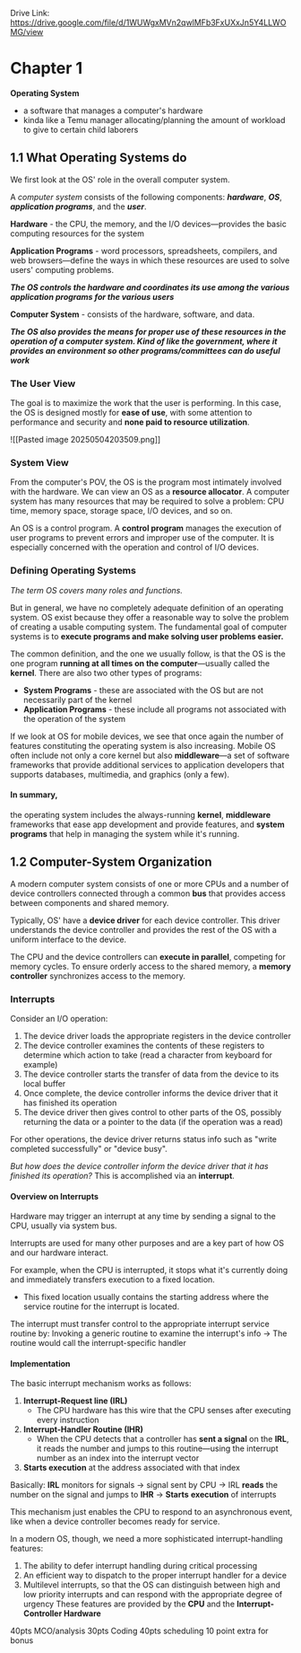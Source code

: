 Drive Link: https://drive.google.com/file/d/1WUWgxMVn2qwlMFb3FxUXxJn5Y4LLWOMG/view

# Chapter 1
**Operating System**
- a software that manages a computer's hardware
- kinda like a Temu manager allocating/planning the amount of workload to give to certain child laborers

## 1.1 What Operating Systems do
We first look at the OS' role in the overall computer system. 

A *computer system* consists of the following components: ***hardware***, ***OS***, ***application programs***, and the ***user***.

**Hardware** - the CPU, the memory, and the I/O devices—provides the basic computing resources for the system

**Application Programs** - word processors, spreadsheets, compilers, and web browsers—define the ways in which these resources are used to solve users' computing problems. 

***The OS controls the hardware and coordinates its use among the various application programs for the various users***

**Computer System** - consists of the hardware, software, and data. 

***The OS also provides the means for proper use of these resources in the operation of a computer system. Kind of like the government, where it provides an environment so other programs/committees can do useful work***

### The User View
The goal is to maximize the work that the user is performing. In this case, the OS is designed mostly for **ease of use**, with some attention to performance and security and **none paid to resource utilization**.

![[Pasted image 20250504203509.png]]

### System View
From the computer's POV, the OS is the program most intimately involved with the hardware. We can view an OS as a **resource allocator**. A computer system has many resources that may be required to solve a problem: CPU time, memory space, storage space, I/O devices, and so on. 

An OS is a control program. A **control program** manages the execution of user programs to prevent errors and improper use of the computer. It is especially concerned with the operation and control of I/O devices.

### Defining Operating Systems
*The term OS covers many roles and functions.*

But in general, we have no completely adequate definition of an operating system. OS exist because they offer a reasonable way to solve the problem of creating a usable computing system. The fundamental goal of computer systems is to **execute programs and make solving user problems easier.**

The common definition, and the one we usually follow, is that the OS is the one program **running at all times on the computer**—usually called the **kernel**. There are also two other types of programs:
- **System Programs** - these are associated with the OS but are not necessarily part of the kernel
- **Application Programs** - these include all programs not associated with the operation of the system

If we look at OS for mobile devices, we see that once again the number of features constituting the operating system is also increasing. Mobile OS often include not only a core kernel but also **middleware**—a set of software frameworks that provide additional services to application developers that supports databases, multimedia, and graphics (only a few).

#### In summary,
the operating system includes the always-running **kernel**, **middleware** frameworks that ease app development and provide features, and **system programs** that help in managing the system while it's running. 

## 1.2 Computer-System Organization
A modern computer system consists of one or more CPUs and a number of device controllers connected through a common **bus** that provides access between components and shared memory. 

Typically, OS' have a **device driver** for each device controller. This driver understands the device controller and provides the rest of the OS with a uniform interface to the device. 

The CPU and the device controllers can **execute in parallel**, competing for memory cycles. To ensure orderly access to the shared memory, a **memory controller** synchronizes access to the memory. 

### Interrupts
Consider an I/O operation:
1. The device driver loads the appropriate registers in the device controller
2. The device controller examines the contents of these registers to determine which action to take (read a character from keyboard for example)
3. The device controller starts the transfer of data from the device to its local buffer
4. Once complete, the device controller informs the device driver that it has finished its operation
5. The device driver then gives control to other parts of the OS, possibly returning the data or a pointer to the data (if the operation was a read)

For other operations, the device driver returns status info such as "write completed successfully" or "device busy".

*But how does the device controller inform the device driver that it has finished its operation?*
This is accomplished via an **interrupt**.

#### Overview on Interrupts
Hardware may trigger an interrupt at any time by sending a signal to the CPU, usually via system bus. 

Interrupts are used for many other purposes and are a key part of how OS and our hardware interact.

For example, when the CPU is interrupted, it stops what it's currently doing and immediately transfers execution to a fixed location. 
- This fixed location usually contains the starting address where the service routine for the interrupt is located.

The interrupt must transfer control to the appropriate interrupt service routine by: Invoking a generic routine to examine the interrupt's info -> The routine would call the interrupt-specific handler

#### Implementation

The basic interrupt mechanism works as follows:
1. **Interrupt-Request line (IRL)** 
	- The CPU hardware has this wire that the CPU senses after executing every instruction
2. **Interrupt-Handler Routine (IHR)**
	- When the CPU detects that a controller has **sent a signal** on the **IRL**, it reads the number and jumps to this routine—using the interrupt number as an index into the interrupt vector
3. **Starts execution** at the address associated with that index

Basically: **IRL** monitors for signals -> signal sent by CPU -> IRL **reads** the number on the signal and jumps to **IHR** -> **Starts** **execution** of interrupts

This mechanism just enables the CPU to respond to an asynchronous event, like when a device controller becomes ready for service.

In a modern OS, though, we need a more sophisticated interrupt-handling features:
1. The ability to defer interrupt handling during critical processing
2. An efficient way to dispatch to the proper interrupt handler for a device
3. Multilevel interrupts, so that the OS can distinguish between high and low priority interrupts and can respond with the appropriate degree of urgency
These features are provided by the **CPU** and the **Interrupt-Controller Hardware**

40pts MCO/analysis 
30pts Coding 
40pts scheduling 
10 point extra for bonus